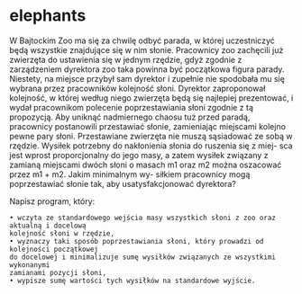 # elephants
W Bajtockim Zoo ma się za chwilę odbyć parada, w której uczestniczyć będą wszystkie
znajdujące się w nim słonie. Pracownicy zoo zachęcili już zwierzęta do ustawienia się w jednym
rzędzie, gdyż zgodnie z zarządzeniem dyrektora zoo taka powinna być początkowa figura parady.
Niestety, na miejsce przybył sam dyrektor i zupełnie nie spodobała mu się wybrana
przez pracowników kolejność słoni. Dyrektor zaproponował kolejność, w której według niego
zwierzęta będą się najlepiej prezentować, i wydał pracownikom polecenie poprzestawiania słoni
zgodnie z tą propozycją. Aby uniknąć nadmiernego chaosu tuż przed paradą, pracownicy postanowili przestawiać
słonie, zamieniając miejscami kolejno pewne pary słoni. Przestawiane zwierzęta nie muszą
sąsiadować ze sobą w rzędzie. Wysiłek potrzebny do nakłonienia słonia do ruszenia się z miej-
sca jest wprost proporcjonalny do jego masy, a zatem wysiłek związany z zamianą miejscami
dwóch słoni o masach m1 oraz m2 można oszacować przez m1 + m2. Jakim minimalnym wy-
siłkiem pracownicy mogą poprzestawiać słonie tak, aby usatysfakcjonować dyrektora?

Napisz program, który:
```
• wczyta ze standardowego wejścia masy wszystkich słoni z zoo oraz aktualną i docelową
kolejność słoni w rzędzie,
• wyznaczy taki sposób poprzestawiania słoni, który prowadzi od kolejności początkowej
do docelowej i minimalizuje sumę wysiłków związanych ze wszystkimi wykonanymi
zamianami pozycji słoni,
• wypisze sumę wartości tych wysiłków na standardowe wyjście.
```
